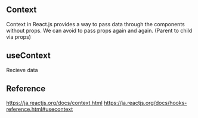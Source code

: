 ## Context
Context in React.js provides a way to pass data through the components without props.
We can avoid to pass props again and again. (Parent to child via props)

## useContext
Recieve data 

## Reference
https://ja.reactjs.org/docs/context.html
https://ja.reactjs.org/docs/hooks-reference.html#usecontext